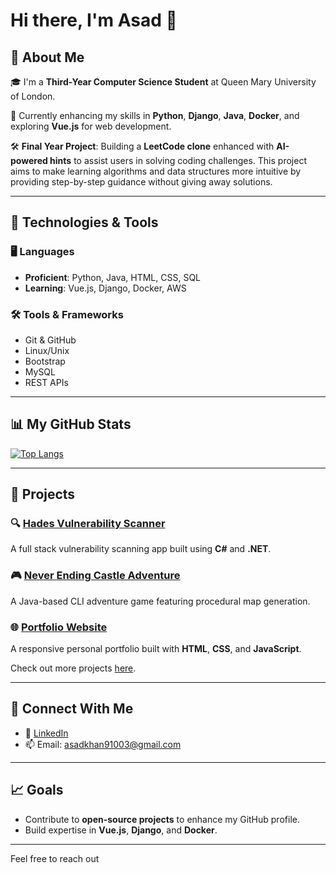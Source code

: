 # Hi there, I'm **Asad** 👋

## 🚀 About Me

🎓 I'm a **Third-Year Computer Science Student** at Queen Mary University of London.

🌱 Currently enhancing my skills in **Python**, **Django**, **Java**, **Docker**, and exploring **Vue.js** for web development.

🛠️ **Final Year Project**: Building a **LeetCode clone** enhanced with **AI-powered hints** to assist users in solving coding challenges. This project aims to make learning algorithms and data structures more intuitive by providing step-by-step guidance without giving away solutions.

---

## 🔧 Technologies & Tools

### 🖥️ Languages
- **Proficient**: Python, Java, HTML, CSS, SQL
- **Learning**: Vue.js, Django, Docker, AWS

### 🛠️ Tools & Frameworks
- Git & GitHub
- Linux/Unix
- Bootstrap
- MySQL
- REST APIs

---

## 📊 My GitHub Stats



[![Top Langs](https://github-readme-stats.vercel.app/api/top-langs/?username=As4d&layout=compact&theme=radical)](https://github.com/anuraghazra/github-readme-stats)

---

## 💼 Projects

### 🔍 [Hades Vulnerability Scanner](https://github.com/As4d/hades)
A full stack vulnerability scanning app built using **C#** and **.NET**.

### 🎮 [Never Ending Castle Adventure](https://github.com/As4d/never-ending-castle-adventure)
A Java-based CLI adventure game featuring procedural map generation.

### 🌐 [Portfolio Website](https://github.com/As4d/portfolio-website)
A responsive personal portfolio built with **HTML**, **CSS**, and **JavaScript**.

Check out more projects [here](https://github.com/As4d?tab=repositories).

---

## 🤝 Connect With Me

- 💼 [LinkedIn](https://www.linkedin.com/in/asad-ali-khan)
- 📫 Email: [asadkhan91003@gmail.com](mailto:asadkhan91003@gmail.com)

---

## 📈 Goals
- Contribute to **open-source projects** to enhance my GitHub profile.
- Build expertise in **Vue.js**, **Django**, and **Docker**.

---

Feel free to reach out
